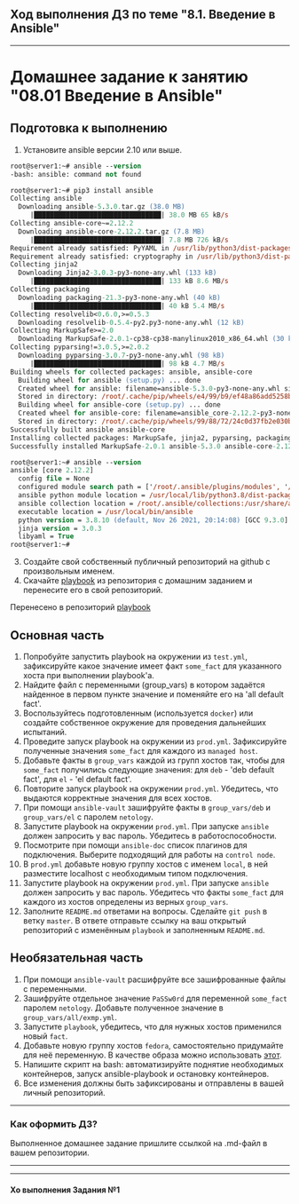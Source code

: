 ## Ход выполнения ДЗ по теме "8.1. Введение в Ansible"

--------

# Домашнее задание к занятию "08.01 Введение в Ansible"

## Подготовка к выполнению
1. Установите ansible версии 2.10 или выше.
```ps
root@server1:~# ansible --version
-bash: ansible: command not found
```
```ps
root@server1:~# pip3 install ansible
Collecting ansible
  Downloading ansible-5.3.0.tar.gz (38.0 MB)
     |████████████████████████████████| 38.0 MB 65 kB/s 
Collecting ansible-core~=2.12.2
  Downloading ansible-core-2.12.2.tar.gz (7.8 MB)
     |████████████████████████████████| 7.8 MB 726 kB/s 
Requirement already satisfied: PyYAML in /usr/lib/python3/dist-packages (from ansible-core~=2.12.2->ansible) (5.3.1)
Requirement already satisfied: cryptography in /usr/lib/python3/dist-packages (from ansible-core~=2.12.2->ansible) (2.8)
Collecting jinja2
  Downloading Jinja2-3.0.3-py3-none-any.whl (133 kB)
     |████████████████████████████████| 133 kB 8.6 MB/s 
Collecting packaging
  Downloading packaging-21.3-py3-none-any.whl (40 kB)
     |████████████████████████████████| 40 kB 5.4 MB/s 
Collecting resolvelib<0.6.0,>=0.5.3
  Downloading resolvelib-0.5.4-py2.py3-none-any.whl (12 kB)
Collecting MarkupSafe>=2.0
  Downloading MarkupSafe-2.0.1-cp38-cp38-manylinux2010_x86_64.whl (30 kB)
Collecting pyparsing!=3.0.5,>=2.0.2
  Downloading pyparsing-3.0.7-py3-none-any.whl (98 kB)
     |████████████████████████████████| 98 kB 4.7 MB/s 
Building wheels for collected packages: ansible, ansible-core
  Building wheel for ansible (setup.py) ... done
  Created wheel for ansible: filename=ansible-5.3.0-py3-none-any.whl size=63194604 sha256=bb4a4949104df11efe536aa3cf3f30c8a0285bdd58e0addc4272de93da457492
  Stored in directory: /root/.cache/pip/wheels/e4/99/b9/ef48a86add5258b2ad29f037ec9892f09ba27df769f15ec250
  Building wheel for ansible-core (setup.py) ... done
  Created wheel for ansible-core: filename=ansible_core-2.12.2-py3-none-any.whl size=2073804 sha256=eed5288334026d58c4d4533b10647591d29cb2660fe4c3f4b7fe78376b3272aa
  Stored in directory: /root/.cache/pip/wheels/99/88/72/24c0d37fb2e030bce4186f7bfae8694d2d862d344f9470155d
Successfully built ansible ansible-core
Installing collected packages: MarkupSafe, jinja2, pyparsing, packaging, resolvelib, ansible-core, ansible
Successfully installed MarkupSafe-2.0.1 ansible-5.3.0 ansible-core-2.12.2 jinja2-3.0.3 packaging-21.3 pyparsing-3.0.7 resolvelib-0.5.4
```
```ps
root@server1:~# ansible --version
ansible [core 2.12.2]
  config file = None
  configured module search path = ['/root/.ansible/plugins/modules', '/usr/share/ansible/plugins/modules']
  ansible python module location = /usr/local/lib/python3.8/dist-packages/ansible
  ansible collection location = /root/.ansible/collections:/usr/share/ansible/collections
  executable location = /usr/local/bin/ansible
  python version = 3.8.10 (default, Nov 26 2021, 20:14:08) [GCC 9.3.0]
  jinja version = 3.0.3
  libyaml = True
root@server1:~# 

```
3. Создайте свой собственный публичный репозиторий на github с произвольным именем.
4. Скачайте [playbook](./playbook/) из репозитория с домашним заданием и перенесите его в свой репозиторий.

Перенесено в репозиторий [playbook](https://github.com/zakharovnpa/03-mnt-homeworks/tree/main/08-ansible-01-base/playbook)

## Основная часть
1. Попробуйте запустить playbook на окружении из `test.yml`, зафиксируйте какое значение имеет факт `some_fact` для указанного хоста при выполнении playbook'a.
2. Найдите файл с переменными (group_vars) в котором задаётся найденное в первом пункте значение и поменяйте его на 'all default fact'.
3. Воспользуйтесь подготовленным (используется `docker`) или создайте собственное окружение для проведения дальнейших испытаний.
4. Проведите запуск playbook на окружении из `prod.yml`. Зафиксируйте полученные значения `some_fact` для каждого из `managed host`.
5. Добавьте факты в `group_vars` каждой из групп хостов так, чтобы для `some_fact` получились следующие значения: для `deb` - 'deb default fact', для `el` - 'el default fact'.
6.  Повторите запуск playbook на окружении `prod.yml`. Убедитесь, что выдаются корректные значения для всех хостов.
7. При помощи `ansible-vault` зашифруйте факты в `group_vars/deb` и `group_vars/el` с паролем `netology`.
8. Запустите playbook на окружении `prod.yml`. При запуске `ansible` должен запросить у вас пароль. Убедитесь в работоспособности.
9. Посмотрите при помощи `ansible-doc` список плагинов для подключения. Выберите подходящий для работы на `control node`.
10. В `prod.yml` добавьте новую группу хостов с именем  `local`, в ней разместите localhost с необходимым типом подключения.
11. Запустите playbook на окружении `prod.yml`. При запуске `ansible` должен запросить у вас пароль. Убедитесь что факты `some_fact` для каждого из хостов определены из верных `group_vars`.
12. Заполните `README.md` ответами на вопросы. Сделайте `git push` в ветку `master`. В ответе отправьте ссылку на ваш открытый репозиторий с изменённым `playbook` и заполненным `README.md`.

## Необязательная часть

1. При помощи `ansible-vault` расшифруйте все зашифрованные файлы с переменными.
2. Зашифруйте отдельное значение `PaSSw0rd` для переменной `some_fact` паролем `netology`. Добавьте полученное значение в `group_vars/all/exmp.yml`.
3. Запустите `playbook`, убедитесь, что для нужных хостов применился новый `fact`.
4. Добавьте новую группу хостов `fedora`, самостоятельно придумайте для неё переменную. В качестве образа можно использовать [этот](https://hub.docker.com/r/pycontribs/fedora).
5. Напишите скрипт на bash: автоматизируйте поднятие необходимых контейнеров, запуск ansible-playbook и остановку контейнеров.
6. Все изменения должны быть зафиксированы и отправлены в вашей личный репозиторий.

---

### Как оформить ДЗ?

Выполненное домашнее задание пришлите ссылкой на .md-файл в вашем репозитории.

---

-----------



#### Хо выполнения Задания №1
